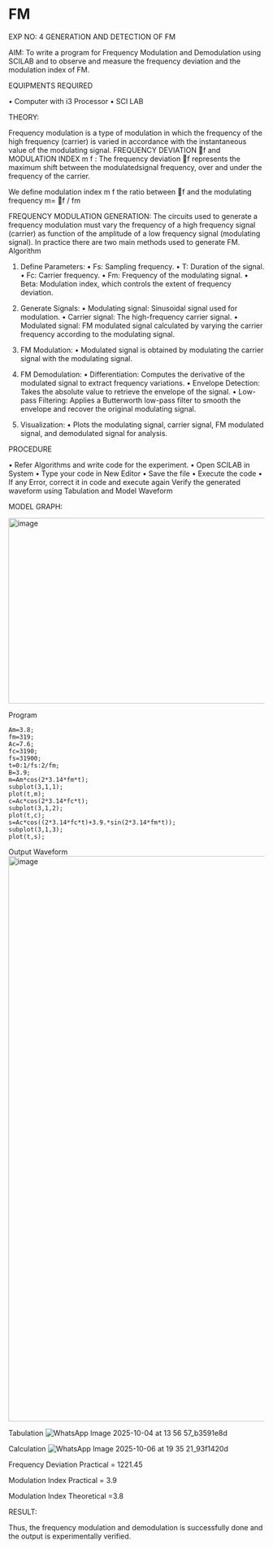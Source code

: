 # FM

EXP NO: 4	GENERATION AND DETECTION OF FM


AIM:
To write a program for Frequency Modulation and Demodulation using SCILAB and to observe and measure the frequency deviation and the modulation index of FM.


EQUIPMENTS REQUIRED

•	Computer with i3 Processor
•	SCI LAB

THEORY:

Frequency modulation is a type of modulation in which the frequency of the high frequency (carrier) is varied in accordance with the instantaneous value of the modulating signal.
FREQUENCY DEVIATION f and MODULATION INDEX m f :
The frequency deviation f represents the maximum shift between the  modulatedsignal
frequency, over and under the frequency of the carrier.

We define modulation index m f the ratio between f and the modulating frequency
m= f / fm


FREQUENCY MODULATION GENERATION:
The circuits used to generate a frequency modulation must vary the frequency of a high frequency signal (carrier) as function of the amplitude of a low frequency signal (modulating signal). In practice there are two main methods used to generate FM.
Algorithm
1.	Define Parameters:
•	Fs: Sampling frequency.
•	T: Duration of the signal.
•	Fc: Carrier frequency.
•	Fm: Frequency of the modulating signal.
•	Beta: Modulation index, which controls the extent of frequency deviation.
2.	Generate Signals:
•	Modulating signal: Sinusoidal signal used for modulation.
•	Carrier signal: The high-frequency carrier signal.
•	Modulated signal: FM modulated signal calculated by varying the carrier frequency according to the modulating signal.
3.	FM Modulation:
•	Modulated signal is obtained by modulating the carrier signal with the modulating signal.
 
4.	FM Demodulation:
•	Differentiation: Computes the derivative of the modulated signal to extract frequency variations.
•	Envelope Detection: Takes the absolute value to retrieve the envelope of the signal.
•	Low-pass Filtering: Applies a Butterworth low-pass filter to smooth the envelope and recover the original modulating signal.
5.	Visualization:
•	Plots the modulating signal, carrier signal, FM modulated signal, and demodulated signal for analysis.



PROCEDURE


•	Refer Algorithms and write code for the experiment.
•	Open SCILAB in System
•	Type your code in New Editor
•	Save the file
•	Execute the code
•	If any Error, correct it in code and execute again
Verify the generated waveform using Tabulation and Model Waveform

MODEL GRAPH:

<img width="512" height="365" alt="image" src="https://github.com/user-attachments/assets/acd787bd-5281-4f1b-802f-1aa39fac9189" />


Program
```
Am=3.8;
fm=319;
Ac=7.6;
fc=3190;
fs=31900;
t=0:1/fs:2/fm;
B=3.9;
m=Am*cos(2*3.14*fm*t);
subplot(3,1,1);
plot(t,m);
c=Ac*cos(2*3.14*fc*t);
subplot(3,1,2);
plot(t,c);
s=Ac*cos((2*3.14*fc*t)+3.9.*sin(2*3.14*fm*t));
subplot(3,1,3);
plot(t,s);
```

Output Waveform
<img width="1918" height="1112" alt="image" src="https://github.com/user-attachments/assets/74843673-c7dd-4e90-a2ed-249f7d401ea0" />



Tabulation
![WhatsApp Image 2025-10-04 at 13 56 57_b3591e8d](https://github.com/user-attachments/assets/e40d4f4a-29d4-491f-bd2a-e5f42879b4b2)



Calculation
![WhatsApp Image 2025-10-06 at 19 35 21_93f1420d](https://github.com/user-attachments/assets/827e73d5-2b54-4ddc-b869-ad8b5ff7eccc)


Frequency Deviation Practical = 1221.45

Modulation Index Practical	= 3.9

Modulation Index Theoretical	=3.8



RESULT:

Thus, the frequency modulation and demodulation is successfully done and the output is experimentally verified.


